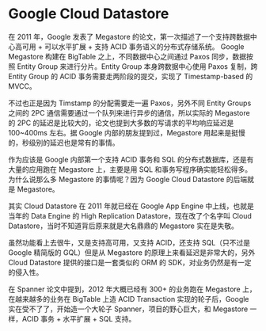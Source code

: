 # Google Cloud Datastore

在 2011 年，Google 发表了 Megastore 的论文，第一次描述了一个支持跨数据中心高可用 + 可以水平扩展 + 支持 ACID 事务语义的分布式存储系统。 Google Megastore 构建在 BigTable 之上，不同数据中心之间通过 Paxos 同步，数据按照 Entity Group 来进行分片。Entity Group 本身跨数据中心使用 Paxos 复制，跨 Entity Group 的 ACID 事务需要走两阶段的提交，实现了 Timestamp-based 的 MVCC。

不过也正是因为 Timstamp 的分配需要走一遍 Paxos，另外不同 Entity Groups 之间的 2PC 通信需要通过一个队列来进行异步的通信，所以实际的 Megastore 的 2PC 的延迟是比较大的，论文也提到大多数的写请求的平均响应延迟是 100~400ms 左右。据 Google 内部的朋友提到过，Megastore 用起来是挺慢的，秒级别的延迟也是常有的事情。

作为应该是 Google 内部第一个支持 ACID 事务和 SQL 的分布式数据库，还是有大量的应用跑在 Megastore 上，主要是用 SQL 和事务写程序确实能轻松得多。为什么说那么多 Megastore 的事情呢？因为 Google Cloud Datastore 的后端就是 Megastore。

其实 Cloud Datastore 在 2011 年就已经在 Google App Engine 中上线，也就是当年的 Data Engine 的 High Replication Datastore，现在改了个名字叫 Cloud Datastore，当时不知道背后原来就是大名鼎鼎的 Megastore 实在是失敬。

虽然功能看上去很牛，又是支持高可用，又支持 ACID，还支持 SQL（只不过是 Google 精简版的 GQL）但是从 Megastore 的原理上来看延迟是非常大的，另外 Cloud Datastore 提供的接口是一套类似的 ORM 的 SDK，对业务仍然是有一定的侵入性。

在 Spanner 论文中提到，2012 年大概已经有 300+ 的业务跑在 Megastore 上，在越来越多的业务在 BigTable 上造 ACID Transaction 实现的轮子后，Google 实在受不了了，开始造一个大轮子 Spanner，项目的野心巨大，和 Megastore 一样，ACID 事务 + 水平扩展 + SQL 支持。



